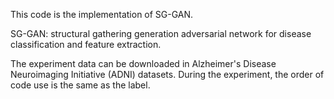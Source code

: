 This code is the implementation of SG-GAN.

SG-GAN: structural gathering generation adversarial network for disease classification and feature extraction.

The experiment data can be downloaded in Alzheimer's Disease Neuroimaging Initiative (ADNI) datasets. During the experiment, the order of code use is the same as the label.

